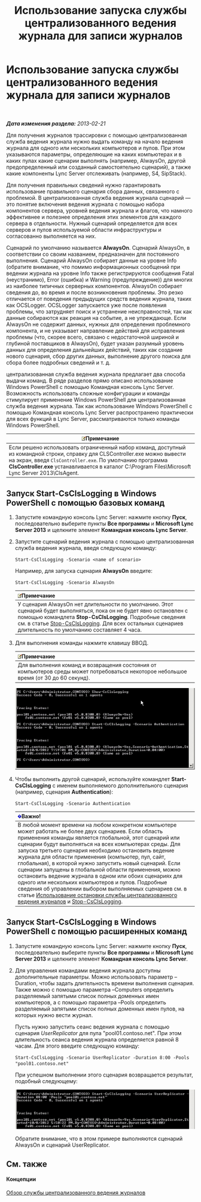 ﻿---
title: Использование запуска службы централизованного ведения журнала для записи журналов
TOCTitle: Использование запуска службы централизованного ведения журнала для записи журналов
ms:assetid: 0512b9ce-7f5b-48eb-a79e-f3498bacf2de
ms:mtpsurl: https://technet.microsoft.com/ru-ru/library/JJ687958(v=OCS.15)
ms:contentKeyID: 49887852
ms.date: 05/19/2016
mtps_version: v=OCS.15
ms.translationtype: HT
---

# Использование запуска службы централизованного ведения журнала для записи журналов

 

_**Дата изменения раздела:** 2013-02-21_

Для получения журналов трассировки с помощью централизованная служба ведения журнала нужно выдать команду на начало ведения журнала для одного или нескольких компьютеров и пулов. При этом указываются параметры, определяющие на каких компьютерах и в каких пулах какие сценарии выполнять (например, AlwaysOn, другой предопределенный или созданный самостоятельно сценарий), а также какие компоненты Lync Server отслеживать (например, S4, SipStack).

Для получения правильных сведений нужно гарантировать использование правильного сценария сбора данных, связанного с проблемой. В централизованная служба ведения журнала сценарий — это понятие включения ведения журнала с помощью набора компонентов сервера, уровней ведения журнала и флагов, что намного эффективнее и полезнее определения этих элементов для каждого сервера в отдельности. Нужный сценарий определяется для всех серверов и пулов используемой области инфраструктуры и согласованно выполняется на них.

Сценарий по умолчанию называется **AlwaysOn**. Сценарий AlwaysOn, в соответствии со своим названием, предназначен для постоянного выполнения. Сценарий AlwaysOn собирает данные на уровне Info (обратите внимание, что помимо информационных сообщений при ведении журнала на уровне Info также регистрируются сообщения Fatal (неустранимо), Error (ошибка) и Warning (предупреждение)) для многих из наиболее типичных серверных компонентов. AlwaysOn собирает сведения до, во время и после возникновения проблемы. Это резко отличается от поведения предыдущих средств ведения журнала, таких как OCSLogger. OCSLogger запускается уже после появления проблемы, что затрудняет поиск и устранение неисправностей, так как данные собираются как реакция на событие, а не упреждающе. Если AlwaysOn не содержит данных, нужных для определения проблемного компонента, и не указывает направление действий для исправления проблемы (что, скорее всего, связано с недостаточной шириной и глубиной поставщиков в AlwaysOn), будет указан разумный уровень данных для определения дальнейших действий, таких как создание нового сценария, сбор других данных, выполнение другого поиска для сбора более подробных сведений и т. д.

централизованная служба ведения журнала предлагает два способа выдачи команд. В ряде разделов прямо описано использование Windows PowerShell с помощью Командная консоль Lync Server. Возможность использовать сложные конфигурации и команды стимулирует применение Windows PowerShell для централизованная служба ведения журнала. Так как использование Windows PowerShell с помощью Командная консоль Lync Server распространено практически для всех функций в Lync Server, рассматриваются только команды Windows PowerShell.

<table>
<thead>
<tr class="header">
<th><img src="images/Gg398412.note(OCS.15).gif" title="note" alt="note" />Примечание</th>
</tr>
</thead>
<tbody>
<tr class="odd">
<td>Если решено использовать ограниченный набор команд, доступный из командной строки, справку для CLSController.exe можно вывести на экран, введя <code>ClsController.exe</code>. По умолчанию программа <strong>ClsController.exe</strong> устанавливается в каталог C:\Program Files\Microsoft Lync Server 2013\ClsAgent.</td>
</tr>
</tbody>
</table>


## Запуск Start-CsClsLogging в Windows PowerShell с помощью базовых команд

1.  Запустите командную консоль Lync Server: нажмите кнопку **Пуск**, последовательно выберите пункты **Все программы** и **Microsoft Lync Server 2013** и щелкните элемент **Командная консоль Lync Server**.

2.  Запустите сценарий ведения журнала с помощью централизованная служба ведения журнала, введя следующую команду:
    
        Start-CsClsLogging -Scenario <name of scenario>
    
    Например, для запуска сценария **AlwaysOn** введите:
    
        Start-CsClsLogging -Scenario AlwaysOn
    
    <table>
    <thead>
    <tr class="header">
    <th><img src="images/Gg398412.note(OCS.15).gif" title="note" alt="note" />Примечание</th>
    </tr>
    </thead>
    <tbody>
    <tr class="odd">
    <td>У сценария AlwaysOn нет длительности по умолчанию. Этот сценарий будет выполняться, пока он не будет явно остановлен с помощью командлета <strong>Stop-CsClsLogging</strong>. Подробные сведения см. в статье <a href="stop-csclslogging.md">Stop-CsClsLogging</a>. Для всех остальных сценариев длительность по умолчанию составляет 4 часа.</td>
    </tr>
    </tbody>
    </table>


3.  Для выполнения команды нажмите клавишу ВВОД.
    
    <table>
    <thead>
    <tr class="header">
    <th><img src="images/Gg398412.note(OCS.15).gif" title="note" alt="note" />Примечание</th>
    </tr>
    </thead>
    <tbody>
    <tr class="odd">
    <td>Для выполнения команд и возвращения состояния от компьютеров среды может потребоваться некоторое небольшое время (от 30 до 60 секунд).</td>
    </tr>
    </tbody>
    </table>
    
    ![Запуск Start-CsClsLogging.](images/JJ687958.c5be7413-8cef-4de7-9712-944d20cc2fa4(OCS.15).jpg "Запуск Start-CsClsLogging.")

4.  Чтобы выполнить другой сценарий, используйте командлет **Start-CsClsLogging** с именем выполняемого дополнительного сценария (например, сценария **Authentication**):
    
        Start-CsClsLogging -Scenario Authentication
    
    <table>
    <thead>
    <tr class="header">
    <th><img src="images/JJ618369.important(OCS.15).gif" title="important" alt="important" />Важно!</th>
    </tr>
    </thead>
    <tbody>
    <tr class="odd">
    <td>В любой момент времени на любом конкретном компьютере может работать не более двух сценариев. Если область применения команды является глобальной, этот сценарий или сценарии будут выполняться на всех компьютерах среды. Для запуска третьего сценария необходимо остановить ведение журнала для области применения (компьютер, пул, сайт, глобальная), в которой нужно запустить новый сценарий. Если сценарии запущены в глобальной области применения, можно остановить ведение журнала в одном или обоих сценариях для одного или нескольких компьютеров и пулов. Подробные сведения об управлении выбором выполняемых сценариев см. в статье <a href="lync-server-2013-using-stop-for-the-centralized-logging-service.md">Использование остановки службы централизованного ведения журналов</a> и <a href="stop-csclslogging.md">Stop-CsClsLogging</a>.</td>
    </tr>
    </tbody>
    </table>


## Запуск Start-CsClsLogging в Windows PowerShell с помощью расширенных команд

1.  Запустите командную консоль Lync Server: нажмите кнопку **Пуск**, последовательно выберите пункты **Все программы** и **Microsoft Lync Server 2013** и щелкните элемент **Командная консоль Lync Server**.

2.  Для управления командами ведения журнала доступны дополнительные параметры. Можно использовать параметр –Duration, чтобы задать длительность времени выполнения сценария. Также можно с помощью параметра –Computers определить разделяемый запятыми список полных доменных имен компьютеров, а с помощью параметра –Pools определить разделяемый запятыми список полных доменных имен пулов, на которых нужно вести журнал.
    
    Пусть нужно запустить сеанс ведения журнала с помощью сценария *UserReplicator* для пула "pool01.contoso.net". При этом длительность сеанса ведения журнала определяется равной 8 часам. Для этого введите следующую команду:
    
        Start-CsClsLogging -Scenario UserReplicator -Duration 8:00 -Pools "pool01.contoso.net"
    
    При успешном выполнении этого сценария возвращается результат, подобный следующему:
    
    ![Запуск Start-CsClsLogging.](images/JJ687958.399f0c2e-c08c-40ab-b6c6-381dddc12fe9(OCS.15).jpg "Запуск Start-CsClsLogging.")
    
    Обратите внимание, что в этом примере выполняются сценарий AlwaysOn и сценарий UserReplicator.

## См. также

#### Концепции

[Обзор службы централизованного ведения журналов](lync-server-2013-overview-of-the-centralized-logging-service.md)


